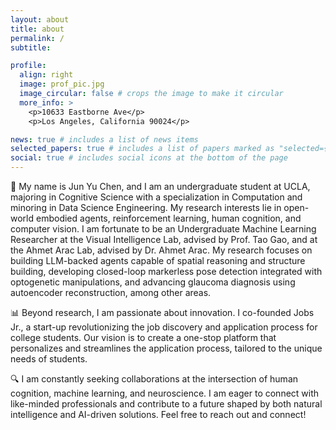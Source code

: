 ```yaml
---
layout: about
title: about
permalink: /
subtitle: 

profile:
  align: right
  image: prof_pic.jpg
  image_circular: false # crops the image to make it circular
  more_info: >
    <p>10633 Eastborne Ave</p>
    <p>Los Angeles, California 90024</p>

news: true # includes a list of news items
selected_papers: true # includes a list of papers marked as "selected={true}"
social: true # includes social icons at the bottom of the page
---
```



👋 My name is Jun Yu Chen, and I am an undergraduate student at UCLA, majoring in Cognitive Science with a specialization in Computation and minoring in Data Science Engineering. My research interests lie in open-world embodied agents, reinforcement learning, human cognition, and computer vision. I am fortunate to be an Undergraduate Machine Learning Researcher at the Visual Intelligence Lab, advised by Prof. Tao Gao, and at the Ahmet Arac Lab, advised by Dr. Ahmet Arac. My research focuses on building LLM-backed agents capable of spatial reasoning and structure building, developing closed-loop markerless pose detection integrated with optogenetic manipulations, and advancing glaucoma diagnosis using autoencoder reconstruction, among other areas.

📊 Beyond research, I am passionate about innovation. I co-founded Jobs Jr., a start-up revolutionizing the job discovery and application process for college students. Our vision is to create a one-stop platform that personalizes and streamlines the application process, tailored to the unique needs of students.

🔍 I am constantly seeking collaborations at the intersection of human cognition, machine learning, and neuroscience. I am eager to connect with like-minded professionals and contribute to a future shaped by both natural intelligence and AI-driven solutions. Feel free to reach out and connect!
